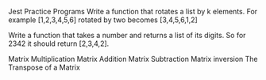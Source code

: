 Jest Practice Programs
Write a function that rotates a list by k elements. For example [1,2,3,4,5,6] rotated by two becomes [3,4,5,6,1,2]

Write a function that takes a number and returns a list of its digits. So for 2342 it should return [2,3,4,2].

Matrix Multiplication
Matrix Addition
Matrix Subtraction
Matrix inversion
The Transpose of a Matrix

